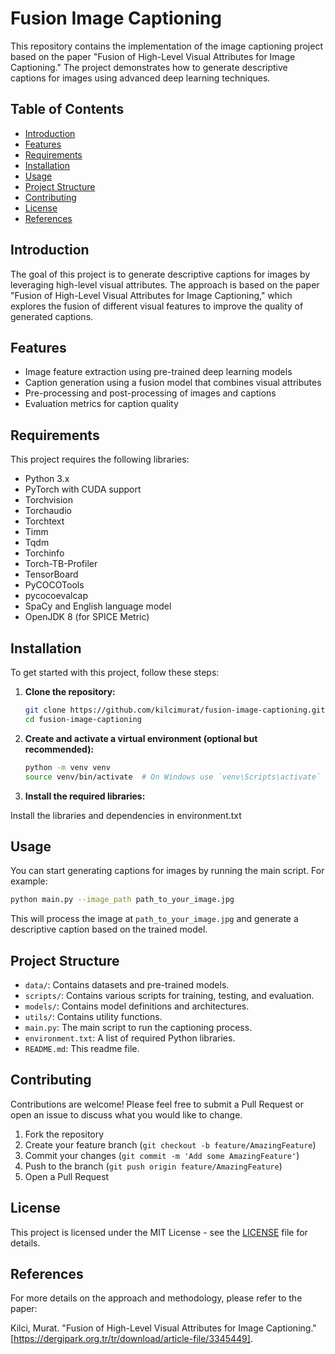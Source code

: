 # Fusion Image Captioning

This repository contains the implementation of the image captioning project based on the paper "Fusion of High-Level Visual Attributes for Image Captioning." The project demonstrates how to generate descriptive captions for images using advanced deep learning techniques.

## Table of Contents

- [Introduction](#introduction)
- [Features](#features)
- [Requirements](#requirements)
- [Installation](#installation)
- [Usage](#usage)
- [Project Structure](#project-structure)
- [Contributing](#contributing)
- [License](#license)
- [References](#references)

## Introduction

The goal of this project is to generate descriptive captions for images by leveraging high-level visual attributes. The approach is based on the paper "Fusion of High-Level Visual Attributes for Image Captioning," which explores the fusion of different visual features to improve the quality of generated captions.

## Features

- Image feature extraction using pre-trained deep learning models
- Caption generation using a fusion model that combines visual attributes
- Pre-processing and post-processing of images and captions
- Evaluation metrics for caption quality

## Requirements

This project requires the following libraries:

- Python 3.x
- PyTorch with CUDA support
- Torchvision
- Torchaudio
- Torchtext
- Timm
- Tqdm
- Torchinfo
- Torch-TB-Profiler
- TensorBoard
- PyCOCOTools
- pycocoevalcap
- SpaCy and English language model
- OpenJDK 8 (for SPICE Metric)

## Installation

To get started with this project, follow these steps:

1. **Clone the repository:**

    ```bash
    git clone https://github.com/kilcimurat/fusion-image-captioning.git
    cd fusion-image-captioning
    ```

2. **Create and activate a virtual environment (optional but recommended):**

    ```bash
    python -m venv venv
    source venv/bin/activate  # On Windows use `venv\Scripts\activate`
    ```

3. **Install the required libraries:**

Install the libraries and dependencies in environment.txt

## Usage

You can start generating captions for images by running the main script. For example:

```bash
python main.py --image_path path_to_your_image.jpg
```
This will process the image at `path_to_your_image.jpg` and generate a descriptive caption based on the trained model.

## Project Structure

- `data/`: Contains datasets and pre-trained models.
- `scripts/`: Contains various scripts for training, testing, and evaluation.
- `models/`: Contains model definitions and architectures.
- `utils/`: Contains utility functions.
- `main.py`: The main script to run the captioning process.
- `environment.txt`: A list of required Python libraries.
- `README.md`: This readme file.


## Contributing

Contributions are welcome! Please feel free to submit a Pull Request or open an issue to discuss what you would like to change.

1. Fork the repository
2. Create your feature branch (`git checkout -b feature/AmazingFeature`)
3. Commit your changes (`git commit -m 'Add some AmazingFeature'`)
4. Push to the branch (`git push origin feature/AmazingFeature`)
5. Open a Pull Request

## License

This project is licensed under the MIT License - see the [LICENSE](LICENSE) file for details.

## References

For more details on the approach and methodology, please refer to the paper:

Kilci, Murat. "Fusion of High-Level Visual Attributes for Image Captioning." [https://dergipark.org.tr/tr/download/article-file/3345449].
